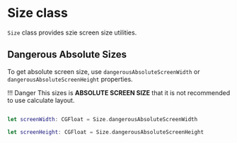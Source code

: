 # Size class

`Size` class provides szie screen size utilities.


## Dangerous Absolute Sizes

To get absolute screen size, use `dangerousAbsoluteScreenWidth` or `dangerousAbsoluteScreenHeight` properties.

!!! Danger
    This sizes is **ABSOLUTE SCREEN SIZE** that it is not recommended to use calculate layout.

```swift

let screenWidth: CGFloat = Size.dangerousAbsoluteScreenWidth

let screenHeight: CGFloat = Size.dangerousAbsoluteScreenHeight

```
